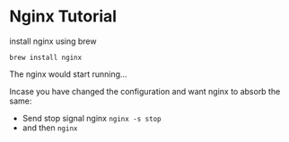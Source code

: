 # Nginx Tutorial

install nginx using brew

`brew install nginx`

The nginx would start running...

Incase you have changed the configuration and want nginx to absorb the same:

* Send stop signal nginx `nginx -s stop`
* and then `nginx`
